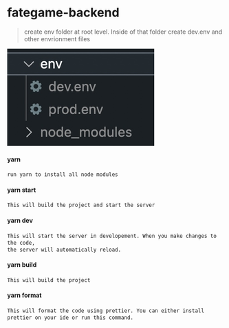# fategame-backend

> create env folder at root level. Inside of that folder create dev.env and other envrionment files

![](https://github.com/jitunayak/fategame-backend/blob/main/README/env-steup.jpg)

#### yarn

```
run yarn to install all node modules
```

#### yarn start

```
This will build the project and start the server
```

#### yarn dev

```
This will start the server in developement. When you make changes to the code,
the server will automatically reload.
```

#### yarn build

```
This will build the project
```

#### yarn format

```
This will format the code using prettier. You can either install prettier on your ide or run this command.
```
